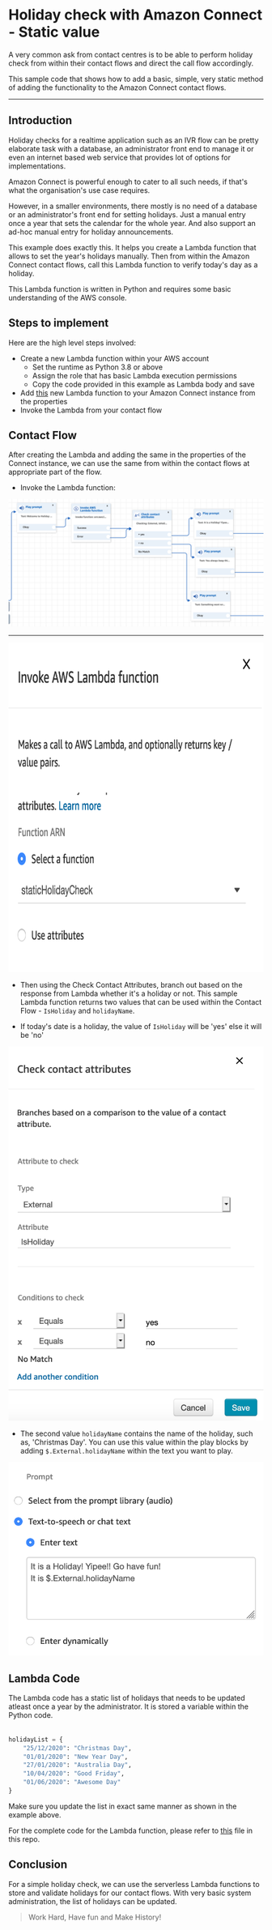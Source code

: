 # Holiday check with Amazon Connect - Static value

A very common ask from contact centres is to be able to perform holiday check from within their contact flows and direct the call flow accordingly.

This sample code that shows how to add a basic, simple, very static method of adding the functionality to the Amazon Connect contact flows.

----

## Introduction
Holiday checks for a realtime application such as an IVR flow can be pretty elaborate task with a database, an administrator front end to manage it or even an internet based web service that provides lot of options for implementations.

Amazon Connect is powerful enough to cater to all such needs, if that's what the organisation's use case requires.

However, in a smaller environments, there mostly is no need of a database or an administrator's front end for setting holidays. Just a manual entry once a year that sets the calendar for the whole year. And also support an ad-hoc manual entry for holiday announcements.

This example does exactly this. It helps you create a Lambda function that allows to set the year's holidays manually. Then from within the Amazon Connect contact flows, call this Lambda function to verify today's day as a holiday.

This Lambda function is written in Python and requires some basic understanding of the AWS console.

## Steps to implement

Here are the high level steps involved:
* Create a new Lambda function within your AWS account
  * Set the runtime as Python 3.8 or above
  * Assign the role that has basic Lambda execution permissions
  * Copy the code provided in this example as Lambda body and save
* Add [this](lambda_function.py) new Lambda function to your Amazon Connect instance from the properties
* Invoke the Lambda from your contact flow

## Contact Flow

After creating the Lambda and adding the same in the properties of the Connect instance, we can use the same from within the contact flows at appropriate part of the flow.

* Invoke the Lambda function:

![Invoking Lambda Function](InvokeLambda1.png)

----

<img src="InvokeLambda2.png" width="600" height="650">

* Then using the Check Contact Attributes, branch out based on the response from Lambda whether it's a holiday or not. This sample Lambda function returns two values that can be used within the Contact Flow - `IsHoliday` and `holidayName`.

* If today's date is a holiday, the value of `IsHoliday` will be 'yes' else it will be 'no'

![Check Attribute](CheckAttribute.png)

* The second value `holidayName` contains the name of the holiday, such as, 'Christmas Day'. You can use this value within the play blocks by adding `$.External.holidayName` within the text you want to play.

![Play Holiday Name](HolidayName.png)



## Lambda Code

The Lambda code has a static list of holidays that needs to be updated atleast once a year by the administrator. It is stored a variable within the Python code.

```python

holidayList = {
    "25/12/2020": "Christmas Day",
    "01/01/2020": "New Year Day",
    "27/01/2020": "Australia Day",
    "10/04/2020": "Good Friday",
    "01/06/2020": "Awesome Day"
}

```
Make sure you update the list in exact same manner as shown in the example above.

For the complete code for the Lambda function, please refer to [this](lambda_function.py) file in this repo.

## Conclusion

For a simple holiday check, we can use the serverless Lambda functions to store and validate holidays for our contact flows. With very basic system administration, the list of holidays can be updated.


> Work Hard, Have fun and Make History!
